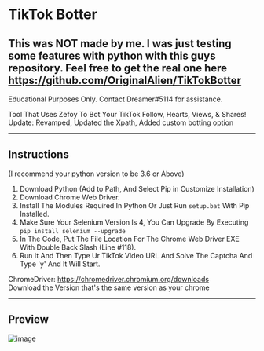 # TikTok Botter


## This was NOT made by me. I was just testing some features with python with this guys repository. Feel free to get the real one here  https://github.com/OriginalAlien/TikTokBotter

Educational Purposes Only. Contact Dreamer#5114 for assistance.  

Tool That Uses Zefoy To Bot Your TikTok Follow, Hearts, Views, & Shares!  
Update: Revamped, Updated the Xpath, Added custom botting option  
_______________________
## Instructions
(I recommend your python version to be 3.6 or Above)
1. Download Python (Add to Path, And Select Pip in Customize Installation) 
3. Download Chrome Web Driver.  
4. Install The Modules Required In Python Or Just Run `setup.bat` With Pip Installed.  
5. Make Sure Your Selenium Version Is 4, You Can Upgrade By Executing ```pip install selenium --upgrade```
6. In The Code, Put The File Location For The Chrome Web Driver EXE With Double Back Slash (Line #118).
7. Run It And Then Type Ur TikTok Video URL And Solve The Captcha And Type 'y' And It Will Start.  

ChromeDriver: https://chromedriver.chromium.org/downloads  
Download the Version that's the same version as your chrome  
_______________________
## Preview
![image](https://user-images.githubusercontent.com/80835991/151645326-7f3e1258-dfd2-4dca-9cec-dfe77260f051.png)
